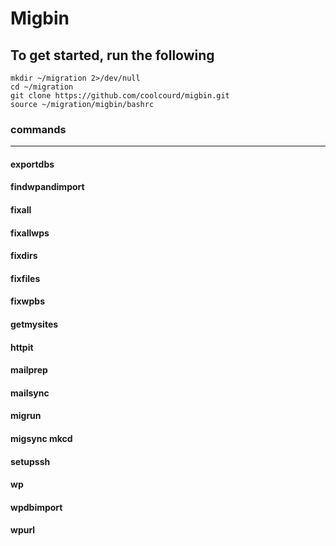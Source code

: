 # Migbin
## To get started, run the following
```
mkdir ~/migration 2>/dev/null
cd ~/migration
git clone https://github.com/coolcourd/migbin.git
source ~/migration/migbin/bashrc
```

### commands
---
#### exportdbs
#### findwpandimport
#### fixall
#### fixallwps
#### fixdirs
#### fixfiles
#### fixwpbs
#### getmysites
#### httpit
#### mailprep
#### mailsync
#### migrun
#### migsync  mkcd
#### setupssh
#### wp
#### wpdbimport
#### wpurl